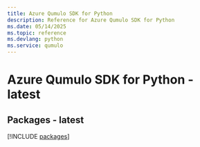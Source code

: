 ```yaml
---
title: Azure Qumulo SDK for Python
description: Reference for Azure Qumulo SDK for Python
ms.date: 05/14/2025
ms.topic: reference
ms.devlang: python
ms.service: qumulo
---
```

# Azure Qumulo SDK for Python - latest
## Packages - latest
[!INCLUDE [packages](qumulo-index.md)]